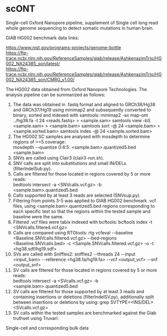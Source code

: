 # scONT
Single-cell Oxford Nanopore pipeline, supplement of Single cell long read whole genome sequencing to detect somatic mutations in human brain.

GIAB HG002 benchmark data links:

https://www.nist.gov/programs-projects/genome-bottle  
https://ftp-trace.ncbi.nlm.nih.gov/ReferenceSamples/giab/release/AshkenazimTrio/HG002_NA24385_son/latest/  
https://ftp-trace.ncbi.nlm.nih.gov/ReferenceSamples/giab/release/AshkenazimTrio/HG002_NA24385_son/CMRG_v1.00/  


The HG002 data obtained from Oxford Nanopore Technologies. The analysis pipeline can be summarized as follows:  
  1. The data was obtained in .fastq format and aligned to GRCh38/Hg38 and GRCh37/Hg19 using minimap2 and subsequently converted to binary, sorted and indexed with samtools:
     minimap2 -ax map-ont ../hg38.fa -t 24 <reads.fastq> > <sample.sam>
     samtools view -bS <sample.sam> > <sample.bam>
     samtools sort -@ 24 <sample.bam> > <sample.sorted.bam>
     samtools index -@ 24 <sample.sorted.bam>
  3. The HG002 SC samples are analysed with mosdepth to determine regions of >=5 coverage:  
     mosdepth --quantize 0:4:5:  <sample.bam>.quantized5.bed <sample.bam>    
  4. SNVs are called using Clair3 (clair3-run.sh).  
  5. SNV calls are split into substitutions and small IN/DELs (filterIndelSub.py).  
  6. Calls are filtered for those located in regions covered by 5 or more reads:  
       bedtools intersect -a <SNVcalls.vcf.gz> -b <sample.bam>.quantized5.bed  
  7. Calls supported by at least 3 reads are selected (SNVsup.py).   
  8. Filtering from points 3-5 was applied to GIAB HG002 benchmark .vcf files, using
     <sample.bam>.quantized5.bed regions corresponding to each specific test
     so that the regions within the tested sample and baseline were the same.
  9. Filtered .vcf files were tabix indexed with bcftools:
       bcftools index -t <SNVcalls.filtered.vcf.gz>
  10. Calls are compared using RTGtools:
       rtg vcfeval --baseline  <Baseline.SNVcalls.filtered.vcf.gz> --bed-regions <Baseline.SNVcalls.bed> -c <Sample.SNVcalls.filtered.vcf.gz> -o <output> -t <hg38.sdf/hg19.sdf>
  11. SVs are called with Sniffles2:
       sniffles2 --threads 24 --input <input_bam> --reference <hg38.fa/hg19.fa> --vcf <output_vcf> --snf <output_snf>
  12. SV calls are filtered for those located in regions covered by 5 or more reads:  
       bedtools intersect -a <SVcalls.vcf.gz> -b <sample.bam>.quantized5.bed
  13. SV calls are filtered for those supported by at least 3 reads and containing insertions or deletions (filterIndelSV.py), additionally split between insertions or deletions by using:
      grep SVTYPE=<INS/DEL> <SVcalls.vcf.gz>
  14. SV calls within the tested samples are benchmarked against the Giab truthset using Truvari:
      

Single-cell and corresponding bulk data 
